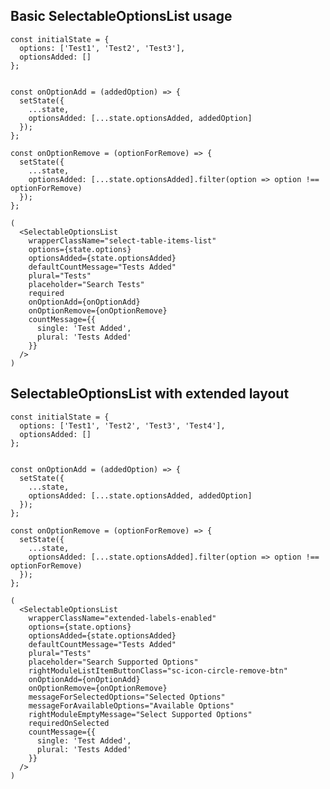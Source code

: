 ## Basic SelectableOptionsList usage

    const initialState = {
      options: ['Test1', 'Test2', 'Test3'],
      optionsAdded: []
    };


    const onOptionAdd = (addedOption) => {
      setState({
        ...state,
        optionsAdded: [...state.optionsAdded, addedOption]
      });
    };

    const onOptionRemove = (optionForRemove) => {
      setState({
        ...state,
        optionsAdded: [...state.optionsAdded].filter(option => option !== optionForRemove)
      });
    };

    (
      <SelectableOptionsList
        wrapperClassName="select-table-items-list"
        options={state.options}
        optionsAdded={state.optionsAdded}
        defaultCountMessage="Tests Added"
        plural="Tests"
        placeholder="Search Tests"
        required
        onOptionAdd={onOptionAdd}
        onOptionRemove={onOptionRemove}
        countMessage={{
          single: 'Test Added',
          plural: 'Tests Added'
        }}
      />
    )

## SelectableOptionsList with extended layout

    const initialState = {
      options: ['Test1', 'Test2', 'Test3', 'Test4'],
      optionsAdded: []
    };


    const onOptionAdd = (addedOption) => {
      setState({
        ...state,
        optionsAdded: [...state.optionsAdded, addedOption]
      });
    };

    const onOptionRemove = (optionForRemove) => {
      setState({
        ...state,
        optionsAdded: [...state.optionsAdded].filter(option => option !== optionForRemove)
      });
    };

    (
      <SelectableOptionsList
        wrapperClassName="extended-labels-enabled"
        options={state.options}
        optionsAdded={state.optionsAdded}
        defaultCountMessage="Tests Added"
        plural="Tests"
        placeholder="Search Supported Options"
        rightModuleListItemButtonClass="sc-icon-circle-remove-btn"
        onOptionAdd={onOptionAdd}
        onOptionRemove={onOptionRemove}
        messageForSelectedOptions="Selected Options"
        messageForAvailableOptions="Available Options"
        rightModuleEmptyMessage="Select Supported Options"
        requiredOnSelected
        countMessage={{
          single: 'Test Added',
          plural: 'Tests Added'
        }}
      />
    )
